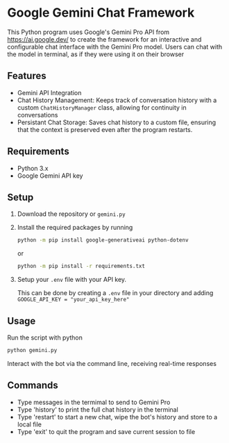 # Google Gemini Chat Framework
 This Python program uses Google's Gemini Pro API from https://ai.google.dev/ to create the framework for an interactive and configurable chat interface with the Gemini Pro model.
 Users can chat with the model in terminal, as if they were using it on their browser

 ## Features
 * Gemini API Integration
 * Chat History Management: Keeps track of conversation history with a custom `ChatHistoryManager` class, allowing for continuity in conversations
 * Persistant Chat Storage: Saves chat history to a custom file, ensuring that the context is preserved even after the program restarts.

## Requirements
* Python 3.x
* Google Gemini API key

## Setup

1. Download the repository or `gemini.py`
2. Install the required packages by running
   ```bash
   python -m pip install google-generativeai python-dotenv
   ```
   or
   
   ```bash
   python -m pip install -r requirements.txt
   ```
4. Setup your `.env` file with your API key.
   
   This can be done by creating a `.env` file in your directory and adding ```GOOGLE_API_KEY = "your_api_key_here"```

## Usage

Run the script with python
```bash
python gemini.py
```
Interact with the bot via the command line, receiving real-time responses

## Commands

- Type messages in the termimal to send to Gemini Pro
- Type 'history' to print the full chat history in the terminal
- Type 'restart' to start a new chat, wipe the bot's history and store to a local file
- Type 'exit' to quit the program and save current session to file
